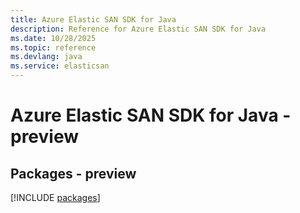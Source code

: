 ```yaml
---
title: Azure Elastic SAN SDK for Java
description: Reference for Azure Elastic SAN SDK for Java
ms.date: 10/28/2025
ms.topic: reference
ms.devlang: java
ms.service: elasticsan
---
```

# Azure Elastic SAN SDK for Java - preview
## Packages - preview
[!INCLUDE [packages](elastic-san-index.md)]